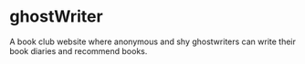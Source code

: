 # ghostWriter
A book club website where anonymous and shy ghostwriters can write their book diaries and recommend books.
